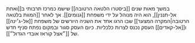 במשך מאות שנים [[ביסטרו הלטאה הרטובה]] שישמ כמרכז תרבותי ב[[ואחת אל-תננין]], הוא היה מנוהל על ידי משפחת [[גנומים]].
אך לאחר [[המוות בלטאה הרטובה|המקרה המצער]] שבו הרגו אחד את השניה היורשים של משפחת [[אל-ג׳ינה]] ו[[אל-קאדים]] העסק נכנס לצרות כלכליות.
כיום העסק סגור ובמקום נפתח סניף חדש של [[״אצל קוראז אובדי הגדול״]].